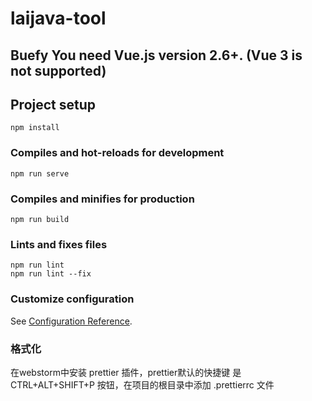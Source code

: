 # laijava-tool
## Buefy  You need Vue.js version 2.6+. (Vue 3 is not supported)

## Project setup
```
npm install
```

### Compiles and hot-reloads for development
```
npm run serve
```

### Compiles and minifies for production
```
npm run build
```

### Lints and fixes files
```
npm run lint
npm run lint --fix
```

### Customize configuration
See [Configuration Reference](https://cli.vuejs.org/config/).

### 格式化
在webstorm中安装 prettier 插件，prettier默认的快捷键 是 CTRL+ALT+SHIFT+P 按钮，在项目的根目录中添加 .prettierrc 文件

